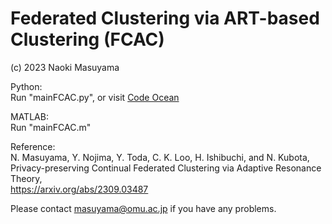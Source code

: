 # Federated Clustering via ART-based Clustering (FCAC)

(c) 2023 Naoki Masuyama

Python: <br>
Run "mainFCAC.py", or visit [Code Ocean](https://doi.org/10.24433/CO.0532014.v1)

MATLAB: <br>
Run "mainFCAC.m"


Reference:<br>
N. Masuyama, Y. Nojima, Y. Toda, C. K. Loo, H. Ishibuchi, and N. Kubota, <br>
Privacy-preserving Continual Federated Clustering via Adaptive Resonance Theory, <br>
https://arxiv.org/abs/2309.03487

Please contact masuyama@omu.ac.jp if you have any problems.
